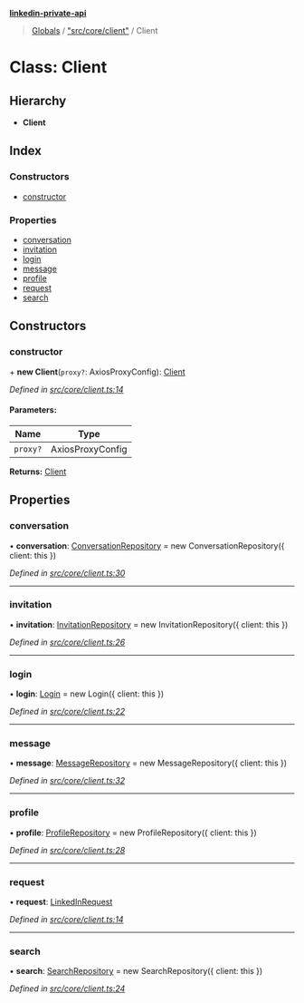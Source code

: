 **[linkedin-private-api](../README.md)**

> [Globals](../globals.md) / ["src/core/client"](../modules/_src_core_client_.md) / Client

# Class: Client

## Hierarchy

* **Client**

## Index

### Constructors

* [constructor](_src_core_client_.client.md#constructor)

### Properties

* [conversation](_src_core_client_.client.md#conversation)
* [invitation](_src_core_client_.client.md#invitation)
* [login](_src_core_client_.client.md#login)
* [message](_src_core_client_.client.md#message)
* [profile](_src_core_client_.client.md#profile)
* [request](_src_core_client_.client.md#request)
* [search](_src_core_client_.client.md#search)

## Constructors

### constructor

\+ **new Client**(`proxy?`: AxiosProxyConfig): [Client](_src_core_client_.client.md)

*Defined in [src/core/client.ts:14](https://github.com/cosiall/linkedin-private-api/blob/6982069/src/core/client.ts#L14)*

#### Parameters:

Name | Type |
------ | ------ |
`proxy?` | AxiosProxyConfig |

**Returns:** [Client](_src_core_client_.client.md)

## Properties

### conversation

•  **conversation**: [ConversationRepository](_src_repositories_conversation_repository_.conversationrepository.md) = new ConversationRepository({ client: this })

*Defined in [src/core/client.ts:30](https://github.com/cosiall/linkedin-private-api/blob/6982069/src/core/client.ts#L30)*

___

### invitation

•  **invitation**: [InvitationRepository](_src_repositories_invitation_repository_.invitationrepository.md) = new InvitationRepository({ client: this })

*Defined in [src/core/client.ts:26](https://github.com/cosiall/linkedin-private-api/blob/6982069/src/core/client.ts#L26)*

___

### login

•  **login**: [Login](_src_core_login_.login.md) = new Login({ client: this })

*Defined in [src/core/client.ts:22](https://github.com/cosiall/linkedin-private-api/blob/6982069/src/core/client.ts#L22)*

___

### message

•  **message**: [MessageRepository](_src_repositories_message_repository_.messagerepository.md) = new MessageRepository({ client: this })

*Defined in [src/core/client.ts:32](https://github.com/cosiall/linkedin-private-api/blob/6982069/src/core/client.ts#L32)*

___

### profile

•  **profile**: [ProfileRepository](_src_repositories_profile_repository_.profilerepository.md) = new ProfileRepository({ client: this })

*Defined in [src/core/client.ts:28](https://github.com/cosiall/linkedin-private-api/blob/6982069/src/core/client.ts#L28)*

___

### request

•  **request**: [LinkedInRequest](_src_core_linkedin_request_.linkedinrequest.md)

*Defined in [src/core/client.ts:14](https://github.com/cosiall/linkedin-private-api/blob/6982069/src/core/client.ts#L14)*

___

### search

•  **search**: [SearchRepository](_src_repositories_search_repository_.searchrepository.md) = new SearchRepository({ client: this })

*Defined in [src/core/client.ts:24](https://github.com/cosiall/linkedin-private-api/blob/6982069/src/core/client.ts#L24)*
